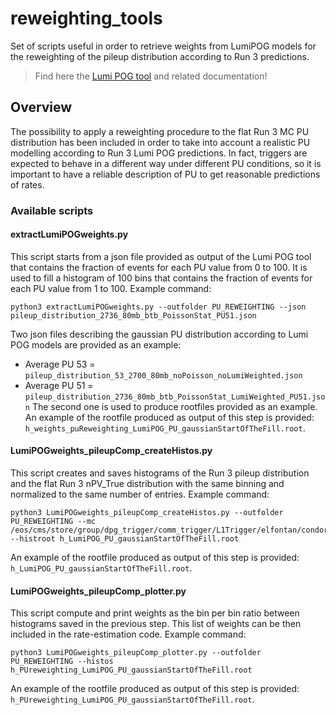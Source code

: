 # reweighting_tools

Set of scripts useful in order to retrieve weights from LumiPOG models for the reweighting of the pileup distribution according to Run 3 predictions. 

> Find here the [Lumi POG tool](https://cmslumipog.web.cern.ch/cgi-bin/pileupDistribution.py) and related documentation!

## Overview
The possibility to apply a reweighting procedure to the flat Run 3 MC PU distribution has been included in order to take into account a realistic PU modelling according to Run 3 Lumi POG predictions. 
In fact, triggers are expected to behave in a different way under different PU conditions, so it is important to have a reliable description of PU to get reasonable predictions of rates. 

### Available scripts

#### extractLumiPOGweights.py
This script starts from a json file provided as output of the Lumi POG tool that contains the fraction of events for each PU value from 0 to 100.
It is used to fill a histogram of 100 bins that contains the fraction of events for each PU value from 1 to 100. 
Example command:
```
python3 extractLumiPOGweights.py --outfolder PU_REWEIGHTING --json pileup_distribution_2736_80mb_btb_PoissonStat_PU51.json
```
Two json files describing the gaussian PU distribution according to Lumi POG models are provided as an example:
* Average PU 53 = `pileup_distribution_53_2700_80mb_noPoisson_noLumiWeighted.json`
* Average PU 51 = `pileup_distribution_2736_80mb_btb_PoissonStat_LumiWeighted_PU51.json`
The second one is used to produce rootfiles provided as an example.
An example of the rootfile produced as output of this step is provided: `h_weights_puReweighting_LumiPOG_PU_gaussianStartOfTheFill.root`.

#### LumiPOGweights_pileupComp_createHistos.py
This script creates and saves histograms of the Run 3 pileup distribution and the flat Run 3 nPV_True distribution with the same binning and normalized to the same number of entries.
Example command:
```
python3 LumiPOGweights_pileupComp_createHistos.py --outfolder PU_REWEIGHTING --mc /eos/cms/store/group/dpg_trigger/comm_trigger/L1Trigger/elfontan/condor/NuGun.root --histroot h_LumiPOG_PU_gaussianStartOfTheFill.root
```
An example of the rootfile produced as output of this step is provided: `h_LumiPOG_PU_gaussianStartOfTheFill.root`.

#### LumiPOGweights_pileupComp_plotter.py
This script compute and print weights as the bin per bin ratio between histograms saved in the previous step.
This list of weights can be then included in the rate-estimation code.
Example command:
```
python3 LumiPOGweights_pileupComp_plotter.py --outfolder PU_REWEIGHTING --histos h_PUreweighting_LumiPOG_PU_gaussianStartOfTheFill.root
```
An example of the rootfile produced as output of this step is provided: `h_PUreweighting_LumiPOG_PU_gaussianStartOfTheFill.root`.